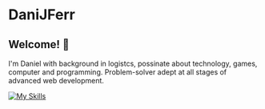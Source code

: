 # DaniJFerr

## Welcome! 👋

I'm Daniel with background in logistcs, possinate about technology, games, computer and programming. Problem-solver adept at all stages of advanced web development.

[![My Skills](https://skillicons.dev/icons?i=js,jquery,html,css,react,nextjs,nodejs,npm,sass,tailwind,materialui,babel,vite,webpack,wordpress)](https://skillicons.dev)
